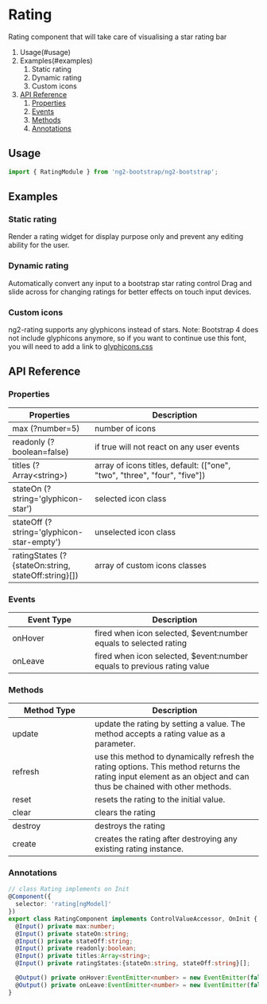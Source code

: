 # Rating
Rating component that will take care of visualising a star rating bar

1. Usage(#usage)
2. Examples(#examples)
    1. Static rating
    2. Dynamic rating
    3. Custom icons
4. [API Reference](#api)
    1. [Properties](#properties)
    2. [Events](#events)
    3. [Methods](#methods)
    4. [Annotations](#annotations)
    
## Usage <a name="usage"></a>
```typescript
import { RatingModule } from 'ng2-bootstrap/ng2-bootstrap';
```
## Examples
### Static rating
Render a rating widget for display purpose only and prevent any editing ability for the user.
### Dynamic rating
Automatically convert any input to a bootstrap star rating control 
Drag and slide across for changing ratings for better effects on touch input devices.
### Custom icons
ng2-rating supports any glyphicons instead of stars.
Note: Bootstrap 4 does not include glyphicons anymore, so if you want to continue use this font, you will need to add a link to [glyphicons.css](https://github.com/valor-software/ng2-bootstrap/blob/master/demo/assets/css/glyphicons.css)
## API Reference
### Properties
<div class="table-responsive">
  <table class="table table-bordered table-striped">
    <thead>
      <tr>
        <th style="width: 150px;">Properties</th>
        <th>Description</th>
      </tr>
    </thead>
    <tbody>
      <tr>
        <td>max (?number=5)</td>
        <td>number of icons</td>
      </tr>
    </tbody>
    <tbody>
          <tr>
            <td>readonly (?boolean=false)</td>
            <td>if true will not react on any user events</td>
          </tr>
        </tbody>
        <tbody>
              <tr>
                <td>titles (?Array&lt;string&gt;) </td>
                <td>array of icons titles, default: (["one", "two", "three", "four", "five"])</td>
              </tr>
            </tbody>
            <tbody>
        <tbody>
              <tr>
                <td>stateOn (?string='glyphicon-star')</td>
                <td>selected icon class</td>
              </tr>
            </tbody>
            <tbody>
        <tbody>
              <tr>
                <td>stateOff (?string='glyphicon-star-empty')</td>
                <td>unselected icon class</td>
              </tr>
            </tbody>
            <tbody>
        <tbody>
              <tr>
                <td>ratingStates (?{stateOn:string, stateOff:string}[])</td>
                <td>array of custom icons classes</td>
              </tr>
            </tbody>
            <tbody>
  </table>
</div>

### Events

<div class="table-responsive">
  <table class="table table-bordered table-striped">
    <thead>
      <tr>
        <th style="width: 150px;">Event Type</th>
        <th>Description</th>
      </tr>
    </thead>
    <tbody>
      <tr>
        <td>onHover</td>
        <td>fired when icon selected, $event:number equals to selected rating</td>
      </tr>
      <tr>
        <td>onLeave</td>
        <td>fired when icon selected, $event:number equals to previous rating value</td>
      </tr>
    </tbody>
  </table>
</div>

### Methods

<div class="table-responsive">
  <table class="table table-bordered table-striped">
    <thead>
      <tr>
        <th style="width: 150px;">Method Type</th>
        <th>Description</th>
      </tr>
    </thead>
    <tbody>
      <tr>
        <td>update</td>
        <td>update the rating by setting a value. The method accepts a rating value as a parameter.</td>
      </tr>
      <tr>
        <td>refresh</td>
        <td>use this method to dynamically refresh the rating options. This method returns the rating input element as an object and can thus be chained with other methods.</td>
      </tr>
      <tr>
        <td>reset</td>
        <td>resets the rating to the initial value.</td>
      </tr>
      <tr>
        <td>clear</td>
        <td>clears the rating</td>
      </tr>
    </tbody>
      <tr>
        <td>destroy</td>
        <td>destroys the rating</td>
      </tr>
      <tr>
        <td>create</td>
        <td>creates the rating after destroying any existing rating instance.</td>
      </tr>
  </table>
</div>

### Annotations

```typescript
// class Rating implements on Init
@Component({
  selector: 'rating[ngModel]'
})
export class RatingComponent implements ControlValueAccessor, OnInit {
  @Input() private max:number;
  @Input() private stateOn:string;
  @Input() private stateOff:string;
  @Input() private readonly:boolean;
  @Input() private titles:Array<string>;
  @Input() private ratingStates:{stateOn:string, stateOff:string}[];

  @Output() private onHover:EventEmitter<number> = new EventEmitter(false);
  @Output() private onLeave:EventEmitter<number> = new EventEmitter(false);
}
```